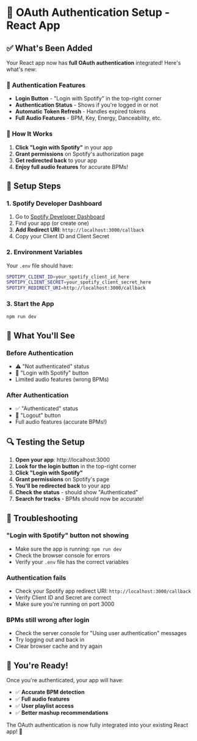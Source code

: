 # 🎵 OAuth Authentication Setup - React App

## ✅ **What's Been Added**

Your React app now has **full OAuth authentication** integrated! Here's what's new:

### 🔐 **Authentication Features**
- **Login Button** - "Login with Spotify" in the top-right corner
- **Authentication Status** - Shows if you're logged in or not
- **Automatic Token Refresh** - Handles expired tokens
- **Full Audio Features** - BPM, Key, Energy, Danceability, etc.

### 🎯 **How It Works**
1. **Click "Login with Spotify"** in your app
2. **Grant permissions** on Spotify's authorization page
3. **Get redirected back** to your app
4. **Enjoy full audio features** for accurate BPMs!

## 🔧 **Setup Steps**

### 1. Spotify Developer Dashboard
1. Go to [Spotify Developer Dashboard](https://developer.spotify.com/dashboard)
2. Find your app (or create one)
3. **Add Redirect URI**: `http://localhost:3000/callback`
4. Copy your Client ID and Client Secret

### 2. Environment Variables
Your `.env` file should have:
```bash
SPOTIPY_CLIENT_ID=your_spotify_client_id_here
SPOTIPY_CLIENT_SECRET=your_spotify_client_secret_here
SPOTIFY_REDIRECT_URI=http://localhost:3000/callback
```

### 3. Start the App
```bash
npm run dev
```

## 🎵 **What You'll See**

### Before Authentication
- ⚠️ "Not authenticated" status
- 🔐 "Login with Spotify" button
- Limited audio features (wrong BPMs)

### After Authentication
- ✅ "Authenticated" status
- 🚪 "Logout" button
- Full audio features (accurate BPMs!)

## 🔍 **Testing the Setup**

1. **Open your app**: http://localhost:3000
2. **Look for the login button** in the top-right corner
3. **Click "Login with Spotify"**
4. **Grant permissions** on Spotify's page
5. **You'll be redirected back** to your app
6. **Check the status** - should show "Authenticated"
7. **Search for tracks** - BPMs should now be accurate!

## 🚨 **Troubleshooting**

### "Login with Spotify" button not showing
- Make sure the app is running: `npm run dev`
- Check the browser console for errors
- Verify your `.env` file has the correct variables

### Authentication fails
- Check your Spotify app redirect URI: `http://localhost:3000/callback`
- Verify Client ID and Secret are correct
- Make sure you're running on port 3000

### BPMs still wrong after login
- Check the server console for "Using user authentication" messages
- Try logging out and back in
- Clear browser cache and try again

## 🎉 **You're Ready!**

Once you're authenticated, your app will have:
- ✅ **Accurate BPM detection**
- ✅ **Full audio features**
- ✅ **User playlist access**
- ✅ **Better mashup recommendations**

The OAuth authentication is now fully integrated into your existing React app! 🎵
